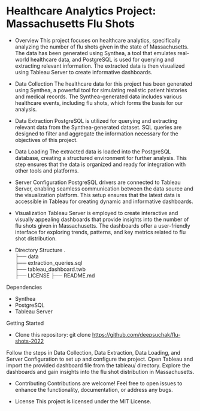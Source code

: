 # Healthcare Analytics Project: Massachusetts Flu Shots


- Overview
This project focuses on healthcare analytics, specifically analyzing the number of flu shots given in the state of Massachusetts. The data has been generated using Synthea, a tool that emulates real-world healthcare data, and PostgreSQL is used for querying and extracting relevant information. The extracted data is then visualized using Tableau Server to create informative dashboards.

- Data Collection
The healthcare data for this project has been generated using Synthea, a powerful tool for simulating realistic patient histories and medical records. The Synthea-generated data includes various healthcare events, including flu shots, which forms the basis for our analysis.

- Data Extraction
PostgreSQL is utilized for querying and extracting relevant data from the Synthea-generated dataset. SQL queries are designed to filter and aggregate the information necessary for the objectives of this project.

- Data Loading
The extracted data is loaded into the PostgreSQL database, creating a structured environment for further analysis. This step ensures that the data is organized and ready for integration with other tools and platforms.

- Server Configuration
PostgreSQL drivers are connected to Tableau Server, enabling seamless communication between the data source and the visualization platform. This setup ensures that the latest data is accessible in Tableau for creating dynamic and informative dashboards.

- Visualization
Tableau Server is employed to create interactive and visually appealing dashboards that provide insights into the number of flu shots given in Massachusetts. The dashboards offer a user-friendly interface for exploring trends, patterns, and key metrics related to flu shot distribution.

- Directory Structure
.                   
├── data                    
├── extraction_queries.sql                    
├── tableau_dashboard.twb                   
├── LICENSE
├── README.md


Dependencies
- Synthea
- PostgreSQL
- Tableau Server

Getting Started
- Clone this repository: git clone https://github.com/deepsuchak/flu-shots-2022

Follow the steps in Data Collection, Data Extraction, Data Loading, and Server Configuration to set up and configure the project.
Open Tableau and import the provided dashboard file from the tableau/ directory.
Explore the dashboards and gain insights into the flu shot distribution in Massachusetts.

- Contributing
Contributions are welcome! Feel free to open issues to enhance the functionality, documentation, or address any bugs.

- License
This project is licensed under the MIT License.
